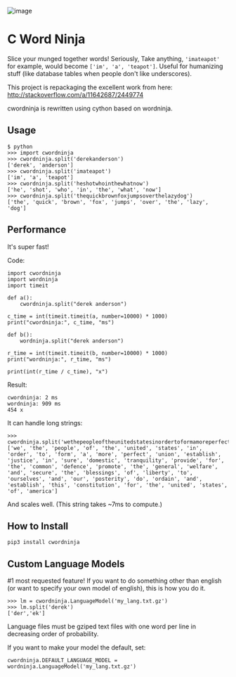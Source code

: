![image](https://user-images.githubusercontent.com/2049665/29219793-b4dcb942-7e7e-11e7-8785-761b0e784e04.png)

C Word Ninja
==========

Slice your munged together words!  Seriously, Take anything, `'imateapot'` for example, would become `['im', 'a', 'teapot']`.  Useful for humanizing stuff (like database tables when people don't like underscores).

This project is repackaging the excellent work from here: http://stackoverflow.com/a/11642687/2449774

cwordninja is rewritten using cython based on wordninja.

Usage
-----
```
$ python
>>> import cwordninja
>>> cwordninja.split('derekanderson')
['derek', 'anderson']
>>> cwordninja.split('imateapot')
['im', 'a', 'teapot']
>>> cwordninja.split('heshotwhointhewhatnow')
['he', 'shot', 'who', 'in', 'the', 'what', 'now']
>>> cwordninja.split('thequickbrownfoxjumpsoverthelazydog')
['the', 'quick', 'brown', 'fox', 'jumps', 'over', 'the', 'lazy', 'dog']
```

Performance
-----------
It's super fast!

Code:

```
import cwordninja
import wordninja
import timeit

def a():
    cwordninja.split("derek anderson")

c_time = int(timeit.timeit(a, number=10000) * 1000)
print("cwordninja:", c_time, "ms")

def b():
    wordninja.split("derek anderson")

r_time = int(timeit.timeit(b, number=10000) * 1000)
print("wordninja:", r_time, "ms")

print(int(r_time / c_time), "x")
```

Result:
```
cwordninja: 2 ms
wordninja: 909 ms
454 x
```

It can handle long strings:
```
>>> cwordninja.split('wethepeopleoftheunitedstatesinordertoformamoreperfectunionestablishjusticeinsuredomestictranquilityprovideforthecommondefencepromotethegeneralwelfareandsecuretheblessingsoflibertytoourselvesandourposteritydoordainandestablishthisconstitutionfortheunitedstatesofamerica')
['we', 'the', 'people', 'of', 'the', 'united', 'states', 'in', 'order', 'to', 'form', 'a', 'more', 'perfect', 'union', 'establish', 'justice', 'in', 'sure', 'domestic', 'tranquility', 'provide', 'for', 'the', 'common', 'defence', 'promote', 'the', 'general', 'welfare', 'and', 'secure', 'the', 'blessings', 'of', 'liberty', 'to', 'ourselves', 'and', 'our', 'posterity', 'do', 'ordain', 'and', 'establish', 'this', 'constitution', 'for', 'the', 'united', 'states', 'of', 'america']
```
And scales well.  (This string takes ~7ms to compute.) 

How to Install
--------------

```
pip3 install cwordninja
```

Custom Language Models
----------------------
#1 most requested feature!  If you want to do something other than english (or want to specify your own model of english), this is how you do it.

```
>>> lm = cwordninja.LanguageModel('my_lang.txt.gz')
>>> lm.split('derek')
['der','ek']
```

Language files must be gziped text files with one word per line in decreasing order of probability.

If you want to make your model the default, set:

```
cwordninja.DEFAULT_LANGUAGE_MODEL = wordninja.LanguageModel('my_lang.txt.gz')
```
